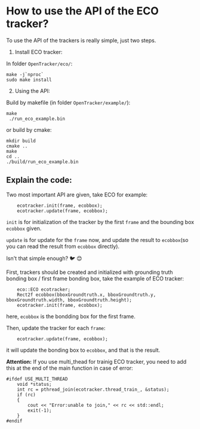 # How to use the API of the ECO tracker?
To use the API of the trackers is really simple, just two steps.

1. Install ECO tracker:

In folder `OpenTracker/eco/`:
```
make -j`nproc`
sudo make install
```

2. Using the API:

Build by makefile (in folder `OpenTracker/example/`):
```
make
 ./run_eco_example.bin 
```
or build by cmake:
```
mkdir build
cmake ..
make
cd ..
./build/run_eco_example.bin 
```

## Explain the code:
Two most important API are given, take ECO for example:
```
    ecotracker.init(frame, ecobbox);
    ecotracker.update(frame, ecobbox);
```
`init` is for initialization of the tracker by the first `frame` and the bounding box `ecobbox` given.

`update` is for update for the `frame` now, and update the result to `ecobbox`(so you can read the result from `ecobbox` directly).

Isn't that simple enough? :bird: :blush:

First, trackers should be created and initialized with grounding truth bonding box / first frame bonding box, take the example of ECO tracker:
```
    eco::ECO ecotracker;
    Rect2f ecobbox(bboxGroundtruth.x, bboxGroundtruth.y, bboxGroundtruth.width, bboxGroundtruth.height);
    ecotracker.init(frame, ecobbox);
```
here, `ecobbox` is the bondding box for the first frame.

Then, update the tracker for each `frame`:
```
    ecotracker.update(frame, ecobbox);
```
it will update the bonding box to `ecobbox`, and that is the result.

**Attention:** If you use multi_thead for trainig ECO tracker, you need to add this at the end of the main function in case of error:
```
#ifdef USE_MULTI_THREAD
    void *status;
    int rc = pthread_join(ecotracker.thread_train_, &status);
    if (rc)
    {
        cout << "Error:unable to join," << rc << std::endl;
        exit(-1);
    }
#endif
```